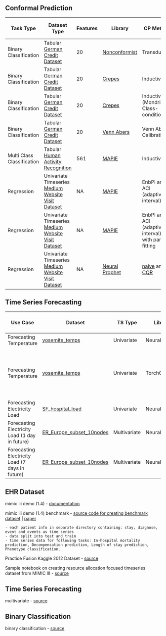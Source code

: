 ## Conformal Prediction

| Task Type | Dataset Type | Features | Library | CP Method | Coverage | Width of Interval/Predicted Set Size | Reproducibility | Comments | Implementation | Original Source |
|-----------|---------------|----------|---------|-----------|----------|--------------------------------------|------------------|----------|----------------|-----------------|
|    Binary Classification       |        Tabular [German Credit Dataset](https://www.openml.org/search?type=data&status=active&sort=runs&id=31)       |       20   |  [Nonconformist](https://github.com/donlnz/nonconformist)    |    Transductive      |    0.89     |   1.23                                   |  Yes                |    NA      |        [notebook](./tabular_classification_binary.ipynb)        |      [source](https://github.com/PacktPublishing/Practical-Guide-to-Applied-Conformal-Prediction/blob/main/Chapter_05_TCP.ipynb)           |
|    Binary Classification       |        Tabular [German Credit Dataset](https://www.openml.org/search?type=data&status=active&sort=runs&id=31)       |       20   |  [Crepes](https://crepes.readthedocs.io/en/latest/crepes_nb_wrap.html)    |    Inductive      |    0.93     |   1.40                                   |  NA                |    NA      |        [notebook](./tabular_classification_binary.ipynb)        |      [source](https://crepes.readthedocs.io/en/latest/crepes_nb_wrap.html)           |
|    Binary Classification       |        Tabular [German Credit Dataset](https://www.openml.org/search?type=data&status=active&sort=runs&id=31)       |       20   |  [Crepes](https://crepes.readthedocs.io/en/latest/crepes_nb_wrap.html)    |    Inductive (Mondrian Class-conditional)     |    0.93     |   1.40                                   |  NA                |    NA      |        [notebook](./tabular_classification_binary.ipynb)        |      [source](https://crepes.readthedocs.io/en/latest/crepes_nb_wrap.html)           |
|    Binary Classification       |        Tabular [German Credit Dataset](https://www.openml.org/search?type=data&status=active&sort=runs&id=31)       |       20   |  [Venn Abers](https://github.com/ip200/venn-abers/tree/main)    |    Venn Abers Calibration     |    NA     |   NA                                   |  NA                |    NA      |        [notebook](./tabular_classification_binary.ipynb)        |     [source-1](https://github.com/ip200/venn-abers/blob/main/src/venn_abers.py), [souce-2](https://www.kaggle.com/code/carlmcbrideellis/classifier-calibration-using-venn-abers)           |
|    Multi Class Classification       |        Tabular [Human Activity Recognition](https://www.openml.org/search?type=data&status=active&id=1478)       |       561   |  [MAPIE](https://mapie.readthedocs.io/en/stable/examples_classification/4-tutorials/plot_main-tutorial-classification.html#sphx-glr-examples-classification-4-tutorials-plot-main-tutorial-classification-py)    |    Inductive      |    1     |   1.26                                   |  NA                |    NA      |        [notebook](./tabular_classification_multi.ipynb)        |  
|    Regression       |       Univariate Timeseries [Medium Website Visit Dataset](https://raw.githubusercontent.com/marcopeix/time-series-analysis/master/data/medium_views_published_holidays.csv)       |       NA   |  [MAPIE](https://mapie.readthedocs.io/en/stable/examples_regression/4-tutorials/plot_ts-tutorial.html)    |    EnbPI and ACI (adaptive interval)     |    0.95, 0.94     |   652, 704                                   |  NA                |    NA      |        [notebook](./timeseries_univariate.ipynb)        |     NA         |               |
|    Regression       |       Univariate Timeseries [Medium Website Visit Dataset](https://raw.githubusercontent.com/marcopeix/time-series-analysis/master/data/medium_views_published_holidays.csv)       |       NA   |  [MAPIE](https://mapie.readthedocs.io/en/stable/examples_regression/4-tutorials/plot_ts-tutorial.html)    |    EnbPI and ACI (adaptive interval) with partial fitting    |    0.93, 0.93     |   583, 633                                   |  NA                |    NA      |        [notebook](./timeseries_univariate.ipynb)        |     NA         |               |
|    Regression       |       Univariate Timeseries [Medium Website Visit Dataset](https://raw.githubusercontent.com/marcopeix/time-series-analysis/master/data/medium_views_published_holidays.csv)       |       NA   |  [Neural Prophet](https://neuralprophet.com/how-to-guides/application-examples/energy_hospital_load.html)    |    [naive](https://neuralprophet.com/how-to-guides/feature-guides/uncertainty_quantification.html#Option-1:-Naive-Conformal-Prediction) and [CQR](https://neuralprophet.com/how-to-guides/feature-guides/uncertainty_quantification.html#Option-2:-Conformalized-Quantile-Regression)     |    0.88, 0.9     |   40.63, 118.70                                   |  NA                |    NA      |        [notebook](./timeseries_univariate.ipynb)        |     NA         |               |

## Time Series Forecasting

| Use Case | Dataset | TS Type | Library | Model | CP Method | Efficiency (interval width) | Validity (missclassification error) | Reproducibility | Comments | Implementation | Original Source |
|---|---|---|---|---|---|---|---|---|---|---| ---|
| Forecasting Temperature | [yosemite_temps](https://github.com/ourownstory/neuralprophet-data/blob/main/datasets/yosemite_temps.csv) | Univariate | NeuralProphet | [Autoregressive](https://neuralprophet.com/tutorials/tutorial04.html) | [CQR](https://neuralprophet.com/how-to-guides/feature-guides/uncertainty_quantification.html#Option-2:-Conformalized-Quantile-Regression) | 13.32 | 0.08 | NA |  | [temp-forecasting](https://github.com/fas38/conformal-prediction/blob/main/temperature_forecasting.ipynb) | [source](https://neuralprophet.com/how-to-guides/feature-guides/uncertainty_quantification.html#) |
| Forecasting Temperature | [yosemite_temps](https://github.com/ourownstory/neuralprophet-data/blob/main/datasets/yosemite_temps.csv) | Univariate | TorchCP | MLP | CQR | 28.19 | 0.1 | NA | depending on the training epoch coverage can reach 100 percentage | [temp-forecasting](https://github.com/fas38/conformal-prediction/blob/main/torchcp.ipynb) | [source](https://github.com/ml-stat-Sustech/TorchCP/blob/master/examples/time_series.py) |
| Forecasting Electricity Load | [SF_hospital_load](https://github.com/ourownstory/neuralprophet-data/blob/main/datasets/energy/SF_hospital_load.csv) | Univariate | NeuralProphet | Autoregressive | CQR | 76.19 | 0.02 | Yes |  | [load-forecasting](https://github.com/fas38/conformal-prediction/blob/main/neural_prophet.ipynb) | [source](https://neuralprophet.com/how-to-guides/feature-guides/uncertainty_quantification.html#) |
| Forecasting Electricity Load (1 day in future) | [ER_Europe_subset_10nodes](https://github.com/ourownstory/neuralprophet-data/blob/main/datasets/multivariate/ER_Europe_subset_10nodes.csv) | Multivariate | NeuralProphet | Autoregressive | [Naive](https://neuralprophet.com/how-to-guides/feature-guides/uncertainty_quantification.html#Option-1:-Naive-Conformal-Prediction) | 65.94 | 0.08 | NA |  | [load-forecasting](https://github.com/fas38/conformal-prediction/blob/main/multi_var_energy_load_forecast_single_step.ipynb) | [source](https://neuralprophet.com/how-to-guides/application-examples/energy_tool.html) |
| Forecasting Electricity Load (7 days in future)| [ER_Europe_subset_10nodes](https://github.com/ourownstory/neuralprophet-data/blob/main/datasets/multivariate/ER_Europe_subset_10nodes.csv) | Multivariate | NeuralProphet | Autoregressive | Naive | 483.48 | 0.08 | NA |  | [load-forecasting](https://github.com/fas38/conformal-prediction/blob/main/multi_var_energy_load_forecast_multi_step.ipynb) | [source](https://neuralprophet.com/how-to-guides/application-examples/energy_tool.html) |


## EHR Dataset

mimic iii demo (1.4) - [documentation](https://mimic.mit.edu/docs/iii/demo/)

mimic iii demo (1.4) benchmark - [source code for creating benchmark dataset](https://github.com/yerevann/mimic3-benchmarks) | [paper](https://www.nature.com/articles/s41597-019-0103-9)

    - each patient info in separate directory containing: stay, diagnose, event and events as time series
    - data split into test and train 
    - time series data for following tasks: In-hospital mortality prediction, Decompensation prediction, Length of stay prediction, Phenotype classification.
    
Practice Fusion Kaggle 2012 Dataset - [source](https://github.com/yasminlucero/Kaggle/tree/master)


Sample notebook on creating resource allocation focused timeseries dataset from MIMIC III - [source](./test.ipynb)


## Time Series Forecasting
multivariate - [source](https://github.com/fas38/conformal-prediction/blob/main/ts_multi_var.ipynb)

## Binary Classification
binary classification - [source](https://github.com/fas38/conformal-prediction/blob/main/binary_clf.ipynb)


